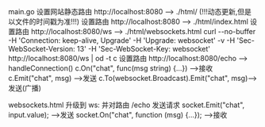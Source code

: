 main.go
    设置网站静态路由 http://localhost:8080 --> ./html/          (!!!动态更新,但是以文件的时间戳为准!!!)
	设置路由 http://localhost:8080       --> ./html/index.html
	设置路由 http://localhost:8080/ws    --> ./html/websockets.html
	curl --no-buffer -H 'Connection: keep-alive, Upgrade' -H 'Upgrade: websocket' -v -H 'Sec-WebSocket-Version: 13' -H 'Sec-WebSocket-Key: websocket' http://localhost:8080/ws | od -t c
	设置路由 http://localhost:8080/echo  --> handleConnection()
	c.On("chat", func(msg string) {...})       -->接收
	c.Emit("chat", msg)                        -->发送
	c.To(websocket.Broadcast).Emit("chat", msg)-->发送(广播)
	
websockets.html
	升级到 ws: 并对路由 /echo 发送请求 
	socket.Emit("chat", input.value);          -->发送
	socket.On("chat", function (msg) {...});   -->接收